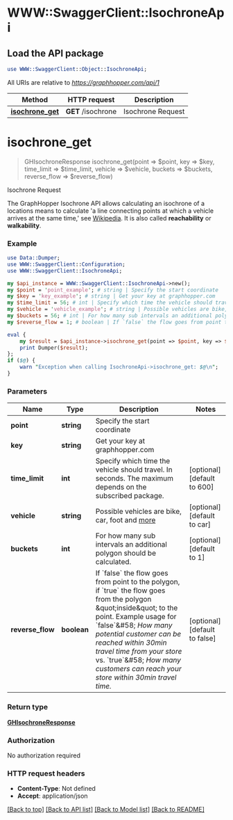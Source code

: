 # WWW::SwaggerClient::IsochroneApi

## Load the API package
```perl
use WWW::SwaggerClient::Object::IsochroneApi;
```

All URIs are relative to *https://graphhopper.com/api/1*

Method | HTTP request | Description
------------- | ------------- | -------------
[**isochrone_get**](IsochroneApi.md#isochrone_get) | **GET** /isochrone | Isochrone Request


# **isochrone_get**
> GHIsochroneResponse isochrone_get(point => $point, key => $key, time_limit => $time_limit, vehicle => $vehicle, buckets => $buckets, reverse_flow => $reverse_flow)

Isochrone Request

The GraphHopper Isochrone API allows calculating an isochrone of a locations means to calculate 'a line connecting points at which a vehicle arrives at the same time,' see [Wikipedia](http://en.wikipedia.org/wiki/Isochrone_map). It is also called **reachability** or **walkability**. 

### Example 
```perl
use Data::Dumper;
use WWW::SwaggerClient::Configuration;
use WWW::SwaggerClient::IsochroneApi;

my $api_instance = WWW::SwaggerClient::IsochroneApi->new();
my $point = 'point_example'; # string | Specify the start coordinate
my $key = 'key_example'; # string | Get your key at graphhopper.com
my $time_limit = 56; # int | Specify which time the vehicle should travel. In seconds. The maximum depends on the subscribed package.
my $vehicle = 'vehicle_example'; # string | Possible vehicles are bike, car, foot and [more](https://graphhopper.com/api/1/docs/supported-vehicle-profiles/)
my $buckets = 56; # int | For how many sub intervals an additional polygon should be calculated.
my $reverse_flow = 1; # boolean | If `false` the flow goes from point to the polygon, if `true` the flow goes from the polygon \"inside\" to the point. Example usage for `false`&#58; *How many potential customer can be reached within 30min travel time from your store* vs. `true`&#58; *How many customers can reach your store within 30min travel time.*

eval { 
    my $result = $api_instance->isochrone_get(point => $point, key => $key, time_limit => $time_limit, vehicle => $vehicle, buckets => $buckets, reverse_flow => $reverse_flow);
    print Dumper($result);
};
if ($@) {
    warn "Exception when calling IsochroneApi->isochrone_get: $@\n";
}
```

### Parameters

Name | Type | Description  | Notes
------------- | ------------- | ------------- | -------------
 **point** | **string**| Specify the start coordinate | 
 **key** | **string**| Get your key at graphhopper.com | 
 **time_limit** | **int**| Specify which time the vehicle should travel. In seconds. The maximum depends on the subscribed package. | [optional] [default to 600]
 **vehicle** | **string**| Possible vehicles are bike, car, foot and [more](https://graphhopper.com/api/1/docs/supported-vehicle-profiles/) | [optional] [default to car]
 **buckets** | **int**| For how many sub intervals an additional polygon should be calculated. | [optional] [default to 1]
 **reverse_flow** | **boolean**| If &#x60;false&#x60; the flow goes from point to the polygon, if &#x60;true&#x60; the flow goes from the polygon \&quot;inside\&quot; to the point. Example usage for &#x60;false&#x60;&amp;#58; *How many potential customer can be reached within 30min travel time from your store* vs. &#x60;true&#x60;&amp;#58; *How many customers can reach your store within 30min travel time.* | [optional] [default to false]

### Return type

[**GHIsochroneResponse**](GHIsochroneResponse.md)

### Authorization

No authorization required

### HTTP request headers

 - **Content-Type**: Not defined
 - **Accept**: application/json

[[Back to top]](#) [[Back to API list]](../README.md#documentation-for-api-endpoints) [[Back to Model list]](../README.md#documentation-for-models) [[Back to README]](../README.md)

